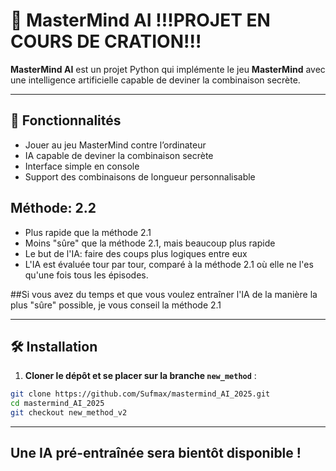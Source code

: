 # 🎯 MasterMind AI !!!PROJET EN COURS DE CRATION!!!

**MasterMind AI** est un projet Python qui implémente le jeu **MasterMind** avec une intelligence artificielle capable de deviner la combinaison secrète.

---

## 🔹 Fonctionnalités

- Jouer au jeu MasterMind contre l’ordinateur
- IA capable de deviner la combinaison secrète
- Interface simple en console
- Support des combinaisons de longueur personnalisable

## Méthode: 2.2
- Plus rapide que la méthode 2.1
- Moins "sûre" que la méthode 2.1, mais beaucoup plus rapide
- Le but de l'IA: faire des coups plus logiques entre eux
- L'IA est évaluée tour par tour, comparé à la méthode 2.1 où elle ne l'es qu'une fois tous les épisodes.

##Si vous avez du temps et que vous voulez entraîner l'IA de la manière la plus "sûre" possible, je vous conseil la méthode 2.1

---

## 🛠️ Installation

1. **Cloner le dépôt et se placer sur la branche `new_method`** :

```bash
git clone https://github.com/Sufmax/mastermind_AI_2025.git
cd mastermind_AI_2025
git checkout new_method_v2
```

---
## Une IA pré-entraînée sera bientôt disponible !
